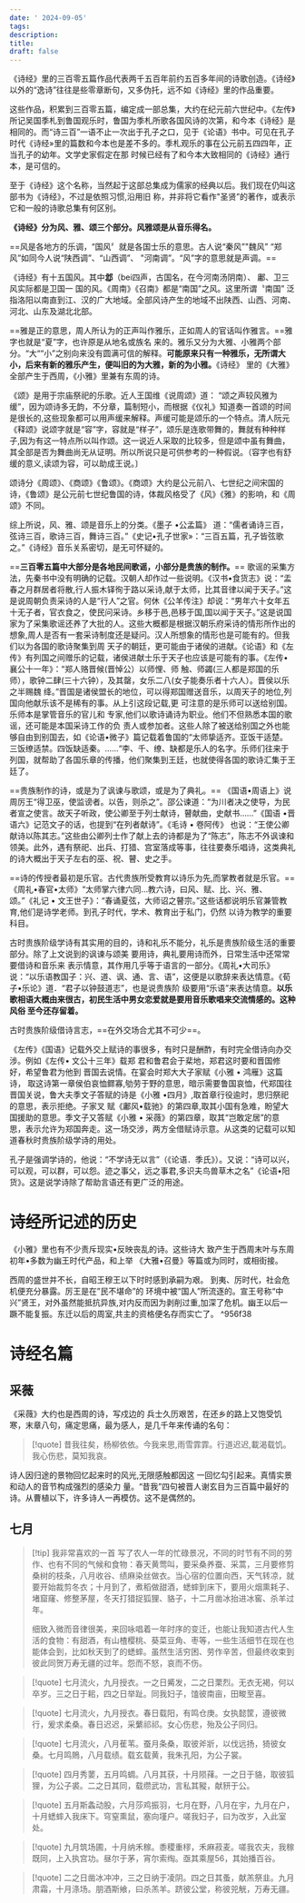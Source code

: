 ```yaml
---
date: ' 2024-09-05'
tags: 
description: 
title: 
draft: false
---
```

《诗经》⾥的三百零五篇作品代表两千五百年前约五百多年间的诗歌创造。《诗经》以外的“逸诗”往往是些零章断句，又多伪托，远不如《诗经》⾥的作品重要。

这些作品，积累到三百零五篇，编定成⼀部总集，⼤约在纪元前六世纪中。《左传》所记吴国季札到鲁国观乐时，鲁国为季札所歌各国风诗的次第，和今本《诗经》是相同的。⽽“诗三百”⼀语不⽌⼀次出于孔⼦之口，见于《论语》书中。可见在孔⼦时代《诗经»⾥的篇数和今本也是差不多的。季札观乐的事在公元前五四四年，正当孔⼦的幼年。⽂学史家假定在那 时候已经有了和今本⼤致相同的《诗经》通⾏本，是可信的。

⾄于《诗经》这个名称，当然起于这部总集成为儒家的经典以后。我们现在仍叫这部书为《诗经》，不过是依照习惯,沿⽤旧 称，并⾮将它看作"圣贤”的著作，或表⽰它和⼀般的诗歌总集有何区别。

**《诗经》分为风、雅、颂三个部分。风雅颂是从⾳乐得名。**


==风是各地⽅的乐调，“国风〞就是各国⼠乐的意思。古⼈说“秦风”"魏风” “郑风”如同今⼈说“陕西调”、“⼭西调”、 "河南调”。“风”字的意思就是声调。==

《诗经》有⼗五国风。其中**邶**（bei四声，古国名，在今河南汤阴南）、 鄘、卫三风实际都是卫国⼀ 国的风。《周南》《召南》都是“南国”之风。这⾥所谓〝南国” 泛指洛阳以南直到江、汉的⼴⼤地域。全部风诗产⽣的地域不出陕西、⼭西、河南、河北、⼭东及湖北北部。

==雅是正的意思，周⼈所认为的正声叫作雅乐，正如周⼈的官话叫作雅⾔。==雅字也就是“夏”字，也许原是从地名或族名 来的。雅乐又分为⼤雅、⼩雅两个部分。“⼤““⼩”之别向来没有圆满可信的解释。**可能原来只有⼀种雅乐，⽆所谓⼤⼩，后来有新的雅乐产⽣，便叫旧的为⼤雅，新的为⼩雅。**《诗经》 ⾥的《⼤雅》全部产⽣于西周，《⼩雅》⾥兼有东周的诗。

《颂》是⽤于宗庙祭祀的乐歌。近⼈王国维《说周颂》道： “颂之声较风雅为缓”，因为颂诗多⽆韵，不分章，篇制短⼩，⽽根据《仪礼》知道奏⼀⾸颂的时间是很长的,这些现象都可以⽤声缓来解释。声缓可能是颂乐的⼀个特点。清⼈阮元《释颂》说颂字就是“容”字，容就是“样⼦”，颂乐是连歌带舞的，舞就有种种样⼦,因为有这⼀特点所以叫作颂。这⼀说近⼈采取的⽐较多，但是颂中虽有舞曲，其全部是否为舞曲尚⽆从证明。所以所说只是可供参考的⼀种假说。（容字也有舒缓的意义,读颂为容，可以助成王说。〕

颂诗分《周颂》、《商颂》《鲁颂》。《商颂》⼤约是公元前八、七世纪之间宋国的诗，《鲁颂》是公元前七世纪鲁国的诗，体裁风格受了《风》《雅》的影响，和《周颂》不同。

综上所说，风、雅、颂是⾳乐上的分类。《墨⼦ •公孟篇》 道：“儒者诵诗三百，弦诗三百，歌诗三百，舞诗三百。”《史记•孔⼦世家»：“三百五篇，孔⼦皆弦歌之。”《诗经》⾳乐关系密切，是⽆可怀疑的。

==**三百零五篇中⼤部分是各地民间歌谣，⼩部分是贵族的制作。**== 歌谣的采集⽅法，先秦书中没有明确的记载。汉朝⼈却作过⼀些说明。《汉书•⾷货志》说：“盂春之⽉群居者将散,⾏⼈振⽊铎徇于路以采诗,献于太师，⽐其⾳律以闻于天⼦。”这是说周朝负责采诗的⼈是“⾏⼈”之官。何休《公⽺传注》却说：“男年六⼗⼥年五⼗⽆⼦者，官⾐⾷之，使民问采诗。乡移于⾢,⾢移于国,国以闻于天⼦。”这是说国家为了采集歌谣还养了⼤批的⼈。这些⼤概都是根据汉朝乐府采诗的情形所作出的想象,周⼈是否有⼀套采诗制度还是疑问。汉⼈所想象的情形也是可能有的。但我们以为各国的歌诗聚集到周 天⼦的朝廷，更可能由于诸侯的进献。《论语》和《左传》有列国之间赠乐的记载，诸侯进献⼠乐于天⼦也应该是可能有的事。《左传• 襄公⼗⼀年》：“郑⼈赂晋候(晋悼公）以师悝、师 触、师蠲(三⼈都是郑国的乐师），歌钟⼆肆(三⼗六钟），及其罄，⼥乐⼆⼋(⼥⼦能奏乐者⼗六⼈）。晋侯以乐之半赐魏 绛。”晋国是诸侯盟⻓的地位，可以得郑国赠送⾳乐，以周天⼦的地位,列国向他献乐该不是稀有的事。从上引这段记载,更 可注意的是乐师可以送给别国。乐师本是掌管⾳乐的官⼉和 专家,他们以歌诗诵诗为职业。他们不但熟悉本国的歌谣，还可能是本国采诗⼯作的负 责⼈或参加者。这些⼈除了被送给别国之外也能够⾃由到别国去，如《论语•微⼦》篇记载着鲁国的“太师挚适⻬。亚饭干适楚。三饭缭适禁。四饭缺适秦。……“李、千、缭、缺都是乐⼈的名字。乐师们往来于列国，就帮助了各国乐章的传播，他们聚集到王廷，也就使得各国的歌诗汇集于王廷了。 

==贵族制作的诗，或是为了讽谏与歌颂，或是为了典礼。== 《国语•周语上》说周厉王“得卫巫，使监谤者。以告，则杀之”。邵公谏道：“为川者决之使导，为民者宣之使⾔。故天⼦听政，使公卿⾄于列⼠献诗，瞽献曲，史献书……”《国语 •晋 语六》记范⽂⼦的话，也提到“在列者献诗”。《⽑诗 • 卷阿传》 也说：“王使公卿献诗以陈其志。”这些由公卿列⼠作了献上去的诗都是为了“陈志”，陈志不外讽谏和领美。此外，遇有祭祀、出兵、打猎、宫室落成等事，往往要奏乐唱诗，这类典礼的诗⼤概出于天⼦左右的巫、祝、瞽、史之⼿。

==诗的传授者最初是乐官。古代贵族所受教育以诗乐为先,⽽掌教者就是乐官。==《周礼•春官•太师》“太师掌六律六同…教六诗，曰风、赋、⽐、兴、雅、颂。”《礼记 • ⽂王世⼦》：“春诵夏弦，⼤师诏之瞽宗。”这些话都说明乐官兼管教 育,他们是诗学⽼师。到孔⼦时代，学术、教育出于私门，仍然 以诗为教学的重要科⽬。



古时贵族阶级学诗有其实⽤的⽬的，诗和礼乐不能分，礼乐是贵族阶级⽣活的重要部分。除了上⽂说到的讽谏与颂美 要⽤诗，典礼要⽤诗⽽外，⽇常⽣活中还常常要借诗和⾳乐来 表示情意，其作⽤⼏乎等于语⾔的⼀部分。《周礼•⼤司乐》说：“以乐语教国⼦：兴、道、讽、通、⾔、语”，这便是以歌辞来表达情意。《荀⼦•乐论》道．“君⼦以钟⿎道志”，也是说贵族阶 级要⽤“乐语”来表达情意。**以乐歌相语⼤概由来很古，初⺠⽣活中男⼥恋爱就是要⽤⾳乐歌唱来交流情感的。这种⻛俗 ⾄今还存留着。**


古时贵族阶级借诗⾔志，==在外交场合尤其不可少==。

《左传》《国语》记载外交上赋诗的事很多，有时只是酬酢，有时完全借诗向办交涉。例如《左传• ⽂公⼗三年》载郑 君和鲁君会于棐地，郑君这时要和晋国修好，希望鲁君为他到 晋国去说情。在宴会时郑⼤⼤⼦家赋《⼩雅 • 鸿雁》这篇诗， 取这诗第⼀章侯伯哀恤鳏寡,劬劳于野的意思，暗示需要鲁国哀恤，代郑国往晋国关说，鲁⼤夫季⽂⼦答赋的诗是《⼩雅 •四⽉》,取⾸章⾏役逾时，思归祭祀的意思，表示拒绝。⼦家叉 赋《鄘⻛•载驰》的第四章,取其⼩国有急难，盼望⼤国援助的意思。季⽂⼦又答赋《⼩雅 • 采薇》的第四章，取其“岂敢定居”的意思，表⽰允许为郑国奔⾛。这⼀场交涉，两⽅全借赋诗示意。从这类的记载可以知道春秋时贵族阶级学诗的⽤处。

孔⼦是强调学诗的，他说：“不学诗⽆以⾔”（《论语．季⽒》）。又说：“诗可以兴，可以观，可以群，可以怨。迹之事⽗，远之事君,多识夫鸟兽草⽊之名”《论语•阳货》。这是说学诗除了帮助⾔语还有更⼴泛的⽤途。


# 诗经所记述的历史


《⼩雅》⾥也有不少责斥现实•反映丧乱的诗。这些诗⼤ 致产⽣于西周末叶与东周初年•多数为幽王时代产品，和上举 《⼤雅•召曼》等篇或为同时，或相街接。

西周的盛世并不长，⾃昭王穆王以下时时感到承嗣为艰。 到夷、厉时代，社会危机便充分暴露。厉王是在”民不堪命”的 环境中被“国⼈”所流逐的。宣王号称“中兴”贤王，对外虽然能抵抗异族,对内反⽽因为剥削过重,加深了危机。幽王以后⼀蹶不能复振。东迁以后的周室,共主的资格便名存⽽实亡了。 ^956f38


# 诗经名篇

## 采薇

《采薇》⼤约也是⻄周的诗，写戍边的 兵⼠久历艰苦，在还乡的路上⼜饱受饥寒，末章⼋句，痛定思痛，最为感⼈，是⼏千年来传诵的名句：

>[!quote] 昔我往矣，杨柳依依。今我来思,⾬雪霏霏。⾏道迟迟,載渴载饥。我⼼伤悲，莫知我哀。

诗⼈因归途的景物回忆起来时的风光,⽆限感触都因这 ⼀回忆勾引起来。真情实景和动⼈的⾳节构成强烈的感染⼒ 量。“昔我”四句被晋⼈谢⽞⽬为三百篇中最好的诗。从曹植以下，许多诗⼈⼀再模仿。这不是偶然的。

## 七月
> [!tip] 我非常喜欢的一首
> 写了农人一年的忙碌景况，不同的时节有不同的劳作、也有不同的气候和食物：春天黄莺叫，要采桑养蚕、采蒿，三月要修剪桑树的枝条，八月收谷、绩⿇染丝做衣。当心宿的位置向西，天气转凉，就要开始裁剪冬衣；十月到了，煮稻做甜酒，蟋蟀到床下，要用火烟熏耗子、堵窟窿、修整茅屋，冬天打猎捉狐狸、貉⼦，十二月凿冰抬进冰窖、杀羊过年。
> 
> 细致入微而音律很美，来回咏唱着一年时序的变迁，也能让我知道古代人生活的食物：有甜酒，有山楂樱桃、葵菜豆角、枣等，一些生活细节在现在也能体会到，比如秋天到了的蟋蟀。虽然生活穷困、劳作辛苦，但最终收束到彼此同贺万寿无疆的过年。怨而不怒，哀而不伤。


>[!quote] 七月流火，九月授衣。一之日觱发，二之日栗烈。无衣无褐，何以卒岁。三之日于耜，四之日举趾。同我妇子，馌彼南亩，田畯至喜。

>[!quote] 七月流火，九月授衣。春日载阳，有鸣仓庚。女执懿筐，遵彼微行，爰求柔桑。春日迟迟，采蘩祁祁。女心伤悲，殆及公子同归。

>[!quote] 七月流火，八月萑苇。蚕月条桑，取彼斧斨，以伐远扬，猗彼女桑。七月鸣鵙，八月载绩。载玄载黄，我朱孔阳，为公子裳。

>[!quote] 四月秀葽，五月鸣蜩。八月其获，十月陨萚。一之日于貉，取彼狐狸，为公子裘。二之日其同，载缵武功，言私其豵，献豜于公。

>[!quote] 五月斯螽动股，六月莎鸡振羽，七月在野，八月在宇，九月在户，十月蟋蟀入我床下。穹窒熏鼠，塞向墐户。嗟我妇子，曰为改岁，入此室处。

>[!quote] 九月筑场圃，十月纳禾稼。黍稷重穋，禾麻菽麦。嗟我农夫，我稼既同，上入执宫功。昼尔于茅，宵尔索绹。亟其乘屋56，其始播百谷。


>[!quote] 二之日凿冰冲冲，三之日纳于凌阴。四之日其蚤，献羔祭韭。九月肃霜，十月涤场。朋酒斯飨，曰杀羔羊。跻彼公堂，称彼兕觥，万寿无疆。

